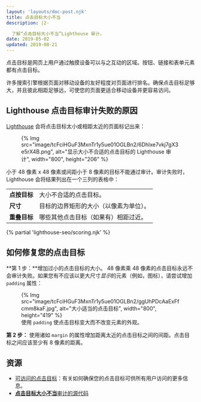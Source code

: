 ```yaml
---
layout: 'layouts/doc-post.njk'
title: 点击目标大小不当
description: |2-

  了解“点击目标大小不当”Lighthouse 审计。
date: 2019-05-02
updated: 2019-08-21
---
```


点击目标是网页上用户通过触摸设备可以与之互动的区域。按钮、链接和表单元素都有点击目标。

许多搜索引擎根据页面对移动设备的友好程度对页面进行排名。确保点击目标足够大，并且彼此相距足够远，可使您的页面更适合移动设备并更容易访问。

## Lighthouse 点击目标审计失败的原因

[Lighthouse](https://developers.google.com/web/tools/lighthouse/) 会将点击目标太小或相距太近的页面标记出来：

<figure>{% Img src="image/tcFciHGuF3MxnTr1y5ue01OGLBn2/6Dhlxe7vkj7gX3e5rX4B.png", alt="显示大小不合适的点击目标的 Lighthouse 审计", width="800", height="206" %}</figure>

小于 48 像素 x 48 像素或间距小于 8 像素的目标不能通过审计。审计失败时，Lighthouse 会将结果列出在一个三列的表格中：

<div class="table-wrapper scrollbar">
  <table>
    <tbody>
      <tr>
        <td><strong>点按目标</strong></td>
        <td>大小不合适的点击目标。</td>
      </tr>
      <tr>
        <td><strong>尺寸</strong></td>
        <td>目标的边界矩形的大小（以像素为单位）。</td>
      </tr>
      <tr>
        <td><strong>重叠目标</strong></td>
        <td>哪些其他点击目标（如果有）相距过近。</td>
      </tr>
    </tbody>
  </table>
</div>

{% partial 'lighthouse-seo/scoring.njk' %}

## 如何修复您的点击目标

**第 1 步：**增加过小的点击目标的大小。 48 像素乘 48 像素的点击目标永远不会审计失败。如果您有不应该以更大尺寸*显示*的元素（例如，图标），请尝试增加 `padding` 属性：

<figure>{% Img src="image/tcFciHGuF3MxnTr1y5ue01OGLBn2/ggUhPDcAaExFfcmm8kaF.jpg", alt="大小适当的点击目标", width="800", height="419" %}<figcaption>使用 <code>padding</code> 使点击目标变大而不改变元素的外观。</figcaption></figure>

**第 2 步：** 使用诸如 `margin` 的属性增加距离太近的点击目标之间的间距。点击目标之间应该至少有 8 像素的距离。

## 资源

- [可访问的点击目标](/accessible-tap-targets)：有关如何确保您的点击目标可供所有用户访问的更多信息。
- [**点击目标大小不当**审计的源代码](https://github.com/GoogleChrome/lighthouse/blob/master/lighthouse-core/audits/seo/tap-targets.js)

